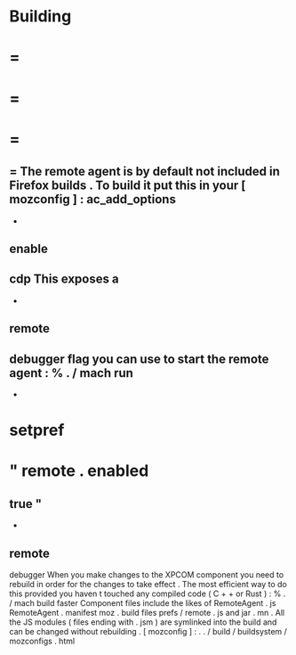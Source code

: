 Building
=
=
=
=
=
=
=
=
The
remote
agent
is
by
default
not
included
in
Firefox
builds
.
To
build
it
put
this
in
your
[
mozconfig
]
:
ac_add_options
-
-
enable
-
cdp
This
exposes
a
-
-
remote
-
debugger
flag
you
can
use
to
start
the
remote
agent
:
%
.
/
mach
run
-
-
setpref
=
"
remote
.
enabled
=
true
"
-
-
remote
-
debugger
When
you
make
changes
to
the
XPCOM
component
you
need
to
rebuild
in
order
for
the
changes
to
take
effect
.
The
most
efficient
way
to
do
this
provided
you
haven
t
touched
any
compiled
code
(
C
+
+
or
Rust
)
:
%
.
/
mach
build
faster
Component
files
include
the
likes
of
RemoteAgent
.
js
RemoteAgent
.
manifest
moz
.
build
files
prefs
/
remote
.
js
and
jar
.
mn
.
All
the
JS
modules
(
files
ending
with
.
jsm
)
are
symlinked
into
the
build
and
can
be
changed
without
rebuilding
.
[
mozconfig
]
:
.
.
/
build
/
buildsystem
/
mozconfigs
.
html
